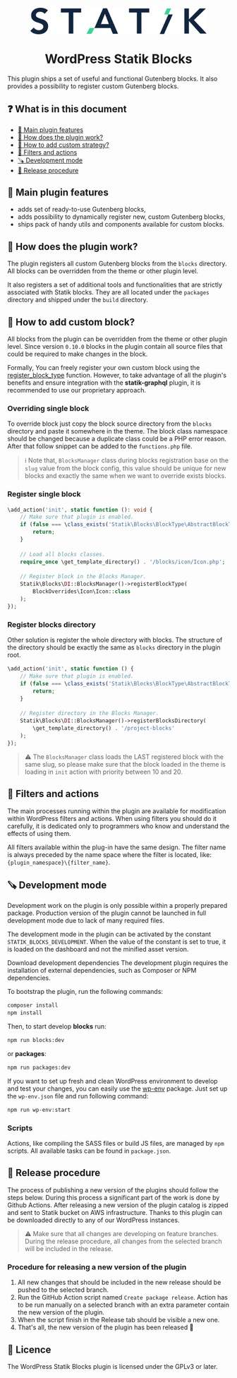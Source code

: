 <p align="center">
  <img width="400" src="assets/images/statik.png" align="center" alt="Statik logo">
</p>

<h1 align="center">
  WordPress Statik Blocks
</h1>
This plugin ships a set of useful and functional Gutenberg blocks. It also provides a possibility to register custom Gutenberg blocks.   

## ❓ What is in this document

- [💼 Main plugin features](#-main-plugin-features)
- [🧐 How does the plugin work?](#-how-does-the-plugin-work)
- [🚧 How to add custom strategy?](#-how-to-add-custom-block)
- [🔌 Filters and actions](#-filters-and-actions)
- [🪚 Development mode](#-development-mode)
- [🎉 Release procedure](#-release-procedure)

## 💼 Main plugin features

* adds set of ready-to-use Gutenberg blocks,
* adds possibility to dynamically register new, custom Gutenberg blocks,
* ships pack of handy utils and components available for custom blocks.

## 🧐 How does the plugin work?

The plugin registers all custom Gutenberg blocks from the `blocks` directory. All blocks can be overridden from the theme
or other plugin level.

It also registers a set of additional tools and functionalities that are strictly associated with Statik blocks. They are all located under the `packages` directory and shipped under the `build` directory.    

## 🚧 How to add custom block?

All blocks from the plugin can be overridden from the theme or other plugin level. Since version `0.10.0` blocks in the
plugin contain all source files that could be required to make changes in the block.

Formally, You can freely register your own custom block using the [register_block_type](https://developer.wordpress.org/reference/functions/register_block_type/) function. 
However, to take advantage of all the plugin's benefits and ensure integration with the **statik-graphql** plugin, it is recommended to use our proprietary approach.

### Overriding single block

To override block just copy the block source directory from the `blocks` directory and paste it somewhere in the theme.
The block class namespace should be changed because a duplicate class could be a PHP error reason. After that follow
snippet can be added to the `functions.php` file.

> :information_source: Note that, `BlocksManager` class during blocks registration base on the `slug` value from the
> block config, this value should be unique for new blocks and exactly the same when we want to override exists blocks.

### Register single block

```php
\add_action('init', static function (): void {
    // Make sure that plugin is enabled.
    if (false === \class_exists('Statik\Blocks\BlockType\AbstractBlockType')) {
        return;
    }

    // Load all blocks classes.
    require_once \get_template_directory() . '/blocks/icon/Icon.php';

    // Register block in the Blocks Manager.
    Statik\Blocks\DI::BlocksManager()->registerBlockType(
        BlockOverrides\Icon\Icon::class
    );
});
```

### Register blocks directory

Other solution is register the whole directory with blocks. The structure of the directory should be exactly the same
as `blocks` directory in the plugin root.

```php
\add_action('init', static function () {
    // Make sure that plugin is enabled.
    if (false === \class_exists('Statik\Blocks\BlockType\AbstractBlockType')) {
        return;
    }

    // Register directory in the Blocks Manager.
    Statik\Blocks\DI::BlocksManager()->registerBlocksDirectory(
        \get_template_directory() . '/project-blocks'
    );
});
```

> :warning: The `BlocksManager` class loads the LAST registered block with the same slug, so please make sure that the
> block loaded in the theme is loading in `init` action with priority between 10 and 20.

## 🔌 Filters and actions

The main processes running within the plugin are available for modification within WordPress filters and actions. When
using filters you should do it carefully, it is dedicated only to programmers who know and understand the effects of
using them.

All filters available within the plug-in have the same design. The filter name is always preceded by the name space
where the filter is located, like: `{plugin_namespace}\{filter_name}`.

## 🪚 Development mode

Development work on the plugin is only possible within a properly prepared package. Production version of the plugin
cannot be launched in full development mode due to lack of many required files.

The development mode in the plugin can be activated by the constant `STATIK_BLOCKS_DEVELOPMENT`. When the value of the
constant is set to true, it is loaded on the dashboard and not the minified asset version.

Download development dependencies The development plugin requires the installation of external dependencies, such as
Composer or NPM dependencies.

To bootstrap the plugin, run the following commands:

```bash
composer install
npm install
```

Then, to start develop **blocks** run:

```bash
npm run blocks:dev
```

or **packages**:

```bash
npm run packages:dev
```

If you want to set up fresh and clean WordPress environment to develop and test your changes, you can easily use the [wp-env](https://developer.wordpress.org/block-editor/reference-guides/packages/packages-env/) package.
Just set up the `wp-env.json` file and run following command:

```bash
npm run wp-env:start
```


### Scripts

Actions, like compiling the SASS files or build JS files, are managed by `npm` scripts. All available tasks can be found
in `package.json`.

## 🎉 Release procedure

The process of publishing a new version of the plugins should follow the steps below. During this process a significant
part of the work is done by Github Actions. After releasing a new version of the plugin catalog is zipped and sent to
Statik bucket on AWS infrastructure. Thanks to this plugin can be downloaded directly to any of our WordPress instances.

> :warning: Make sure that all changes are developing on feature branches. During the release procedure, all changes
> from the selected branch will be included in the release.

### Procedure for releasing a new version of the plugin

1. All new changes that should be included in the new release should be pushed to the selected branch.
2. Run the GitHub Action script named `Create package release`. Action has to be run manually on a selected branch with
   an extra parameter contain the new version of the plugin.
3. When the script finish in the Release tab should be visible a new one.
4. That's all, the new version of the plugin has been released 🎉

## 📝 Licence

The WordPress Statik Blocks plugin is licensed under the GPLv3 or later.
